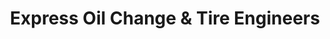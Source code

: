 ---
title: "Express Oil Change & Tire Engineers"
url: /seffner/express-oil-change-and-tire-engineers/
shop: tyres
---